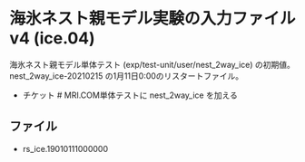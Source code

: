 海氷ネスト親モデル実験の入力ファイル v4 (ice.04)
========

海氷ネスト親モデル単体テスト (exp/test-unit/user/nest_2way_ice) の初期値。
nest_2way_ice-20210215 の1月11日0:00のリスタートファイル。

  * チケット # MRI.COM単体テストに nest_2way_ice を加える

ファイル
--------

  * rs_ice.19010111000000
